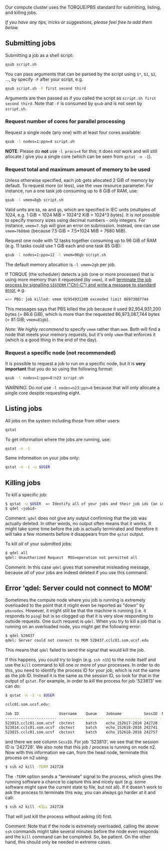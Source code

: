 Our compute cluster uses the TORQUE/PBS standard for submitting, listing, and killing jobs.

_If you have any tips, tricks or suggestions, please feel free to add them below._

## Submitting jobs

Submitting a job as a shell script:
```sh
qsub script.sh
```
You can pass arguments that can be parsed by the script using `$*`, `$1`, `$2`, ..., by specify `-F` after your script, e.g.
```sh
qsub script.sh -F first second third
```
Arguments are then passed as if you called the script as `script.sh first second third`.  Note that `-F` is consumed by `qsub` and is not seen by `script.sh`.


### Request number of cores for parallel processing

Request a single node (any one) with at least four cores available:
```sh
qsub -l nodes=1:ppn=4 script.sh
```

**NOTE**: Please do **not** use `-l procs=4` for this; it does _not_ work and will still allocate / give you a single core (which can be seen from `qstat -n -1`).


### Request total and maximum amount of memory to be used

Unless otherwise specified, each job gets allocated 2 GiB of memory by default.  To request more (or less), use the `vmem` resource parameter.  For instance, run a one task job consuming up to 8 GiB of RAM, use:
```sh
qsub -l vmem=8gb script.sh
```
Valid units are `kb`, `mb` and `gb`, which are specified in IEC units (multiples of 1024, e.g. 1 GiB = 1024 MiB = 1024^2 KiB = 1024^3 bytes).  It is _not_ possible to specify memory sizes using decimal numbers - only integers.  For instance, `vmem=7.5gb` will give an error on submission.  Instead, one can use `vmem=7680mb` (because 7.5 GiB = 7.5*1024 MiB = 7680 MiB).

Request one node with 12 tasks together consuming up to 96 GiB of RAM (e.g. 11 tasks could use 1 GiB each and one task 85 GiB):
```sh
qsub -l nodes=1:ppn=12 -l vmem=96gb script.sh
```

<div class="alert alert-warning" role="alert">
The default memory allocation is <code>-l vmem=2gb</code> per job.
</div>

If TORQUE (the scheduler) detects a job (one or more processes) that is using more memory than it requested (by `vmem`), it will [terminate the job process by signalling `SIGTERM` ("Ctrl-C") and write a message to standard error](
https://github.com/adaptivecomputing/torque/blob/f1a292619d9744d864411f8ad79f4da1be78d0d7/src/resmom/mom_main.c#L5687-L5716), e.g.
```sh
=>> PBS: job killed: vmem 92954931200 exceeded limit 86973087744
```
This messages says that PBS killed the job because it used 92,954,931,200 bytes (= 86.6 GiB), which is more than the requested 86,973,087,744 bytes (= 81 GiB; `vmem=81gb`).

_Note_: We _highly recommend_ to specify `vmem` rather than `mem`.  Both will find a node that meets your memory requests, but it's only `vmem` that enforces it (which is a good thing in the end of the day).  


### Request a specific node (not recommended)
It is possible to request a job to run on a specific node, but it is **very important** that you do so using the following format:
```sh
qsub -l nodes=1:ppn=8:n23 script.sh
```
WARNING: Do _not_ use `-l nodes=n23:ppn=8` because that will only allocate a single core despite requesting eight.


## Listing jobs
All jobs on the system including those from other users:
```sh
qstat
```
To get information where the jobs are running, use:
```sh
qstat -n -1
```
Same information on your jobs only:
```sh
qstat -n -1 -u $USER
```


## Killing jobs
To kill a specific job:
```sh
$ qstat -u $USER  => Identify all of your jobs and their job ids (an integer)
$ qdel <jobid>
```
Comment: `qdel` does not give any output confirming that the job was actually deleted.  In other words, no output often means that it works.  It might take some time before the job is actually terminated and therefore it will take a few moments before it disappears from the `qstat` output.

To kill _all_ of your submitted jobs:
```sh
$ qdel all
qdel: Unauthorized Request  MSG=operation not permitted all
```
Comment: In this case `qdel` gives that somewhat misleading message, because _all_ of your jobs are indeed deleted if you use this command.


## Error 'qdel: Server could not connect to MOM'
Sometimes the compute node where you job is running is extremely overloaded to the point that it might even be reported as "down" by `pbsnodes`.  However, it might still be that the machine is running (i.e. it responds to `ping`) but is so clogged up that it is very slow responding to outside requests.  One such request is `qdel`.  When you try to kill a job that is running on an overloaded node, you might get the following error:
```sh
$ qdel 520437
qdel: Server could not connect to MOM 520437.cclc01.som.ucsf.edu
```
This means that `qdel` failed to send the signal that would kill the job.

If this happens, you could try to login (e.g. `ssh n15`) to the node itself and use the `kill` command to kill one or more of your processes.  In order to do this, you need to identify the process ID for your job, which is not the same as the job ID.  Instead it is the same as the session ID, so look for that in the output of `qstat`.  For example, in order to _kill_ the process for job '523813' we can do: 
```sh
$ qstat -n -1 -u $USER

cclc01.som.ucsf.edu: 
                                                                                  Req'd    Req'd       Elap
Job ID                  Username    Queue    Jobname          SessID  NDS   TSK   Memory   Time    S   Time
----------------------- ----------- -------- ---------------- ------ ----- ------ ------ --------- - ---------
523813.cclc01.som.ucsf  cbctest     batch    echo_152617-2016 242728     1      1    --   99:23:59 R  00:01:33   n2/34
523814.cclc01.som.ucsf  cbctest     batch    echo_152618-2016 242741     1      1    --   99:23:59 R  00:01:33   n5/5
523815.cclc01.som.ucsf  cbctest     batch    echo_152618-2016 242757     1      1    --   99:23:59 R  00:01:33   n2/45
```
and there we see column `SessID`.  For job '523813', we see that the session ID is '242728'.  We also note that this job / process is running on node n2.  Now with this information we can, from the head node, terminate this process on n2 using:
```sh
$ ssh n2 kill -TERM 242728
```
The `-TERM` option sends a "terminate" signal to the process, which gives the running software a chance to capture this and nicely quit (e.g. some software might save the current state to file, but not all).  If it doesn't work to ask the process to terminate this way, you can always go harder at it and call: 
```sh
$ ssh n2 kill -KILL 242728
```
That will just kill the process without asking (it) first.

Comment: Note that if the node is extremely overloaded, calling the above `ssh` commands might take several minutes before the node even responds and the `kill` command can be completed.  So, be patient. On the other hand, this should only be needed in extreme cases.
